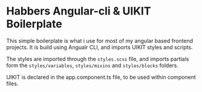# Habbers Angular-cli & UIKIT Boilerplate

This simple boilerplate is what i use for most of my angular based frontend projects. 
It is build using Angualr CLI, and imports UIKIT styles and scripts. 

The styles are imported through the `styles.scss` file, and imports partials form the `styles/variables`, `styles/mixins` and `styles/blocks` folders. 

UIKIT is declared in the app.component.ts file, to be used within component files.
